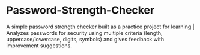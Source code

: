 # Password-Strength-Checker
A simple password strength checker built as a practice project for learning | Analyzes passwords for security using multiple criteria (length, uppercase/lowercase, digits, symbols) and gives feedback with improvement suggestions. 
